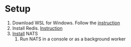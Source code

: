 ﻿# Setup

1) Download WSL for Windows. Follow the [instruction](https://learn.microsoft.com/en-us/windows/wsl/setup/environment#set-up-your-linux-username-and-password)
2) Install Redis. [Instruction](https://redis.io/docs/latest/operate/oss_and_stack/install/install-redis/install-redis-on-windows/)
3) [Install](https://github.com/nats-io/nats-server/releases/tag/v2.10.16) NATS
   1) Run NATS in a console or as a background worker